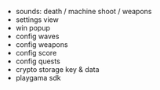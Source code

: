 - sounds: death / machine shoot / weapons
- settings view
- win popup
- config waves
- config weapons
- config score
- config quests
- crypto storage key & data
- playgama sdk